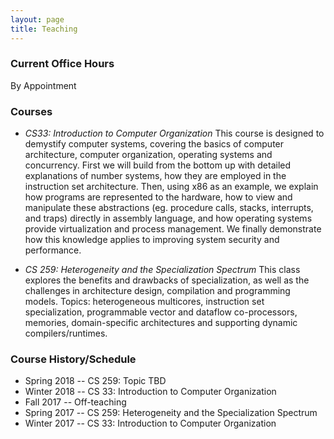 ```yaml
---
layout: page
title: Teaching
---
```


### Current Office Hours

By Appointment

### Courses

* *CS33: Introduction to Computer Organization*  This course is designed to
demystify computer systems, covering the basics of computer architecture,
computer organization, operating systems and concurrency.  First we will build
from the bottom up with detailed explanations of number systems, how they are
employed in the instruction set architecture.  Then, using x86 as an example,
we explain how programs are represented to the hardware, how to view and
manipulate these abstractions (eg. procedure calls, stacks, interrupts, and
traps) directly in assembly language, and how operating systems provide
virtualization and process management.  We finally demonstrate how this
knowledge applies to improving system security and performance.

* *CS 259: Heterogeneity and the Specialization Spectrum*
This class explores the benefits and drawbacks of
specialization, as well as the challenges in architecture design, compilation
and programming models.  Topics: heterogeneous multicores, instruction set
specialization, programmable vector and dataflow co-processors, memories,
domain-specific architectures and supporting dynamic compilers/runtimes. 

### Course History/Schedule

* Spring 2018 -- CS 259: Topic TBD 
* Winter 2018 -- CS 33: Introduction to Computer Organization
* Fall 2017 -- Off-teaching
* Spring 2017 -- CS 259: Heterogeneity and the Specialization Spectrum
* Winter 2017 -- CS 33: Introduction to Computer Organization


